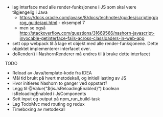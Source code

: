 * lag interface med alle render-funksjonene i JS som skal være tilgjengelig i Java
    - https://docs.oracle.com/javase/8/docs/technotes/guides/scripting/prog_guide/api.html - eksempel 7
    - men se også http://stackoverflow.com/questions/31669566/nashorn-javascript-invocable-getinterface-fails-across-classloaders-in-web-app
* sett opp webpack til å lage et objekt med alle render-funksjonene. Dette objektet implementerer interfacet over.
* doRender() i NashornRenderer må endres til å bruke dette interfacet


TODO

* Reload av Java/template-kode fra IDEA
* Mål tid brukt på hvert metodekall, og initiell lasting av JS
* Hvor initieres Nashorn to ganger ved oppstart?
* Legg til @Value("${isJsReloadingEnabled}") boolean isReloadingEnabled i JsComponents
* Sett input og output på npm_run_build-task
* Lag TodoMvc med routing og redux
* Timeboxing av metodekall
